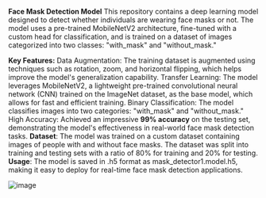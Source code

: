 **Face Mask Detection Model**
This repository contains a deep learning model designed to detect whether individuals are wearing face masks or not. The model uses a pre-trained MobileNetV2 architecture, fine-tuned with a custom head for classification, and is trained on a dataset of images categorized into two classes: "with_mask" and "without_mask."

**Key Features:**
Data Augmentation: The training dataset is augmented using techniques such as rotation, zoom, and horizontal flipping, which helps improve the model's generalization capability.
Transfer Learning: The model leverages MobileNetV2, a lightweight pre-trained convolutional neural network (CNN) trained on the ImageNet dataset, as the base model, which allows for fast and efficient training.
Binary Classification: The model classifies images into two categories: "with_mask" and "without_mask."
High Accuracy: Achieved an impressive **99% accuracy** on the testing set, demonstrating the model's effectiveness in real-world face mask detection tasks.
**Dataset**:
The model was trained on a custom dataset containing images of people with and without face masks.
The dataset was split into training and testing sets with a ratio of 80% for training and 20% for testing.
**Usage**:
The model is saved in .h5 format as mask_detector1.model.h5, making it easy to deploy for real-time face mask detection applications.

![image](https://github.com/user-attachments/assets/0e0fb57e-659c-4a65-b660-92c5baa62609)
